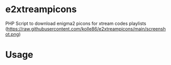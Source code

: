 # e2xtreampicons
PHP Script to download enigma2 picons for xtream codes playlists
(https://raw.githubusercontent.com/kolle86/e2xtreampicons/main/screenshot.png)
# Usage
